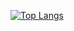 [![Top Langs](https://github-readme-stats.vercel.app/api/top-langs/?username=AreozUK&layout=compact&theme=dark&hide=html&langs_count=10)](https://github.com/anuraghazra/github-readme-stats)
